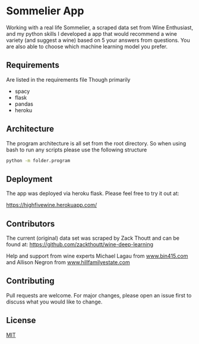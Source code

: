 # Sommelier App

Working with a real life Sommelier, a scraped data set from Wine Enthusiast, and my python skills I developed a app that would recommend a wine variety (and suggest a wine) based on 5 your answers from questions. You are also able to choose which machine learning model you prefer.


## Requirements

Are listed in the requirements file
Though primarily
- spacy
- flask
- pandas
- heroku

## Architecture

The program architecture is all set from the root directory. So when using bash to run any scripts please use the following structure

```bash
python -m folder.program
```
## Deployment

The app was deployed via heroku flask. Please feel free to try it out at:

https://highfivewine.herokuapp.com/

## Contributors
The current (original) data set was scraped by Zack Thoutt and can be found at: https://github.com/zackthoutt/wine-deep-learning

Help and support from wine experts Michael Lagau from www.bin415.com and Allison Negron from www.hillfamilyestate.com

## Contributing
Pull requests are welcome. For major changes, please open an issue first to discuss what you would like to change.

## License
[MIT](https://choosealicense.com/licenses/mit/)

